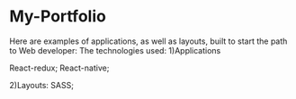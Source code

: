 # My-Portfolio
 Here are examples of applications, as well as layouts, built to start the path to Web developer: The technologies used: 
 1)Applications
 
 React-redux; 
 React-native; 
 
 2)Layouts: 
 SASS;
